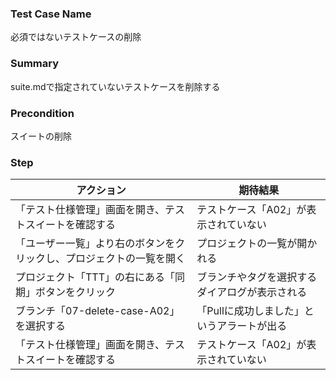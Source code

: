 ### Test Case Name
必須ではないテストケースの削除

### Summary
suite.mdで指定されていないテストケースを削除する

### Precondition
スイートの削除

### Step
| アクション      | 期待結果            |
|------------|-----------------|
| 「テスト仕様管理」画面を開き、テストスイートを確認する | テストケース「A02」が表示されていない |
| 「ユーザー一覧」より右のボタンをクリックし、プロジェクトの一覧を開く | プロジェクトの一覧が開かれる |
| プロジェクト「TTT」の右にある「同期」ボタンをクリック | ブランチやタグを選択するダイアログが表示される |
| ブランチ「07-delete-case-A02」を選択する | 「Pullに成功しました」というアラートが出る |
| 「テスト仕様管理」画面を開き、テストスイートを確認する | テストケース「A02」が表示されていない |
